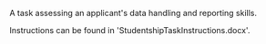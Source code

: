 A task assessing an applicant's data handling and reporting skills.

Instructions can be found in 'StudentshipTaskInstructions.docx'.

